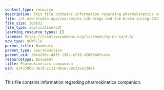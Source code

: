 ```yaml
---
content_type: resource
description: This file contains information regarding pharmokinetics companion.
file: /ol-ocw-studio-app/courses/es-s10-drugs-and-the-brain-spring-2013/a34350b03e7d21118e1e58c325e23de9_MITES_S10S13_pharmwk5.pdf
file_size: 102632
file_type: application/pdf
learning_resource_types: []
license: https://creativecommons.org/licenses/by-nc-sa/4.0/
ocw_type: OCWFile
parent_title: Handouts
parent_type: CourseSection
parent_uid: 38ce298c-d4ff-138c-ef19-420694dfce4e
resourcetype: Document
title: Pharmokinetics companion
uid: a34350b0-3e7d-2111-8e1e-58c325e23de9
---
```

This file contains information regarding pharmokinetics companion.